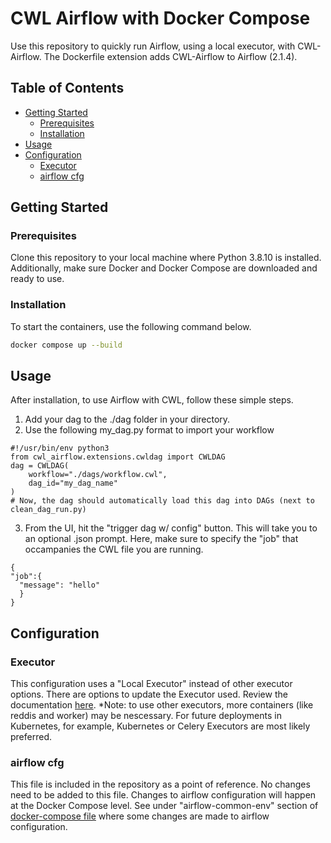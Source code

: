 # CWL Airflow with Docker Compose

Use this repository to quickly run Airflow, using a local executor, with CWL-Airflow. The Dockerfile extension adds CWL-Airflow to Airflow (2.1.4).

## Table of Contents

- [Getting Started](#getting-started)
  - [Prerequisites](#prerequisites)
  - [Installation](#installation)
- [Usage](#usage)
- [Configuration](#configuration)
  - [Executor](#executor)
  - [airflow cfg](#airflow-cfg)



## Getting Started




### Prerequisites

Clone this repository to your local machine where Python 3.8.10 is installed. Additionally, make sure Docker and Docker Compose are downloaded and ready to use.

### Installation

To start the containers, use the following command below.
</pre>
```bash
docker compose up --build
```
</pre>


## Usage

After installation, to use Airflow with CWL, follow these simple steps.
1. Add your dag to the ./dag folder in your directory.
2. Use the following my_dag.py format to import your workflow


  ```
  #!/usr/bin/env python3
  from cwl_airflow.extensions.cwldag import CWLDAG
  dag = CWLDAG(
      workflow="./dags/workflow.cwl",
      dag_id="my_dag_name"
  )
  # Now, the dag should automatically load this dag into DAGs (next to clean_dag_run.py)
  ```


3. From the UI, hit the "trigger dag w/ config" button. This will take you to an optional .json prompt. Here, make sure to specify the "job" that occampanies the CWL file you are running.


  
  ```
  {
  "job":{
    "message": "hello"
    }
  }
```

## Configuration

### Executor

This configuration uses a "Local Executor" instead of other executor options. There are options to update the Executor used. Review the documentation [here](https://airflow.apache.org/docs/apache-airflow/stable/core-concepts/executor/index.html). *Note: to use other executors, more containers (like reddis and worker) may be nescessary. For future deployments in Kubernetes, for example, Kubernetes or Celery Executors are most likely preferred.


### airflow cfg

This file is included in the repository as a point of reference. No changes need to be added to this file. Changes to airflow configuration will happen at the Docker Compose level. See under "airflow-common-env" section of [docker-compose file](/docker-compose.yaml) where some changes are made to airflow configuration.
